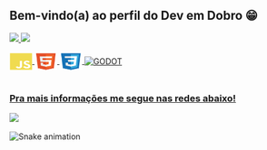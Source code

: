 ## Bem-vindo(a) ao perfil do Dev em Dobro 😁

 <div>
   <a href="https://github.com/patricksantos01">
   <img height="180em" src="https://github-readme-stats.vercel.app/api?username=patricksantos01&show_icons=true&theme=tokyonight&include_all_commits=true&count_private=true"/>
   <img height="180em" src="https://github-readme-stats.vercel.app/api/top-langs/?username=patricksantos01&layout=compact&langs_count=6&theme=tokyonight"/>

</div>
<div style="display: inline_block"><br>
  <img align="center" alt="Js" height="30" width="40" src="https://raw.githubusercontent.com/devicons/devicon/master/icons/javascript/javascript-plain.svg">
  <img align="center" alt="HTML" height="30" width="40" src="https://raw.githubusercontent.com/devicons/devicon/master/icons/html5/html5-original.svg">
  <img align="center" alt="CSS" height="30" width="40" src="https://raw.githubusercontent.com/devicons/devicon/master/icons/css3/css3-original.svg">
  <img align="center" alt="GODOT" heigth="30" width="40" src="https://cdn.jsdelivr.net/gh/devicons/devicon/icons/godot/godot-original.svg" />
</div>
 
 <br>
 
  ### Pra mais informações me segue nas redes abaixo!
 
<div> 
  
  <a href="https://www.linkedin.com/in/ricardohdias" target="_blank"><img src="https://img.shields.io/badge/-LinkedIn-%230077B5?style=for-the-badge&logo=linkedin&logoColor=white" target="_blank"></a> 
 
  ![Snake animation](https://github.com/patricksantos01/patricksantos01/blob/output/github-contribution-grid-snake.svg)

</div>
